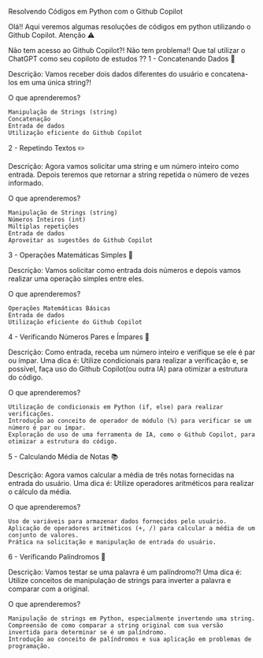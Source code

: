 Resolvendo Códigos em Python com o Github Copilot

Olá!! Aqui veremos algumas resoluções de códigos em python utilizando o Github Copilot.
Atenção ⚠️

Não tem acesso ao Github Copilot?! Não tem problema!! Que tal utilizar o ChatGPT como seu copiloto de estudos ??
1 - Concatenando Dados 🐾

Descrição: Vamos receber dois dados diferentes do usuário e concatena-los em uma única string?!

O que aprenderemos?

    Manipulação de Strings (string)
    Concatenação
    Entrada de dados
    Utilização eficiente do Github Copilot


2 - Repetindo Textos ✏️

Descrição: Agora vamos solicitar uma string e um número inteiro como entrada. Depois teremos que retornar a string repetida o número de vezes informado.

O que aprenderemos?

    Manipulação de Strings (string)
    Números Inteiros (int)
    Múltiplas repetições
    Entrada de dados
    Aproveitar as sugestões do Github Copilot


3 - Operações Matemáticas Simples 📐

Descrição: Vamos solicitar como entrada dois números e depois vamos realizar uma operação simples entre eles.

O que aprenderemos?

    Operações Matemáticas Básicas
    Entrada de dados
    Utilização eficiente do Github Copilot


4 - Verificando Números Pares e Ímpares 🧮

Descrição: Como entrada, receba um número inteiro e verifique se ele é par ou ímpar. Uma dica é: Utilize condicionais para realizar a verificação e, se possível, faça uso do Github Copilot(ou outra IA) para otimizar a estrutura do código.

O que aprenderemos?

    Utilização de condicionais em Python (if, else) para realizar verificações.
    Introdução ao conceito de operador de módulo (%) para verificar se um número é par ou ímpar.
    Exploração do uso de uma ferramenta de IA, como o Github Copilot, para otimizar a estrutura do código.


5 - Calculando Média de Notas 📚

Descrição: Agora vamos calcular a média de três notas fornecidas na entrada do usuário. Uma dica é: Utilize operadores aritméticos para realizar o cálculo da média.

O que aprenderemos?

    Uso de variáveis para armazenar dados fornecidos pelo usuário.
    Aplicação de operadores aritméticos (+, /) para calcular a média de um conjunto de valores.
    Prática na solicitação e manipulação de entrada do usuário.


6 - Verificando Palíndromos 🔄

Descrição: Vamos testar se uma palavra é um palíndromo?! Uma dica é: Utilize conceitos de manipulação de strings para inverter a palavra e comparar com a original.

O que aprenderemos?

    Manipulação de strings em Python, especialmente invertendo uma string.
    Compreensão de como comparar a string original com sua versão invertida para determinar se é um palíndromo.
    Introdução ao conceito de palíndromos e sua aplicação em problemas de programação.


